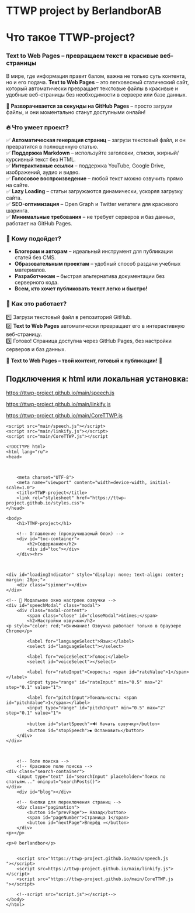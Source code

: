 # TTWP project by BerlandborAB 

# Что такое TTWP-project?

### **Text to Web Pages – превращаем текст в красивые веб-страницы**  

В мире, где информация правит балом, важна не только суть контента, но и его подача. **Text to Web Pages** – это легковесный статический сайт, который автоматически превращает текстовые файлы в красивые и удобные веб-страницы без необходимости в сервере или базе данных.  

📌 **Разворачивается за секунды на GitHub Pages** – просто загрузи файлы, и они моментально станут доступными онлайн!  

### 🔥 **Что умеет проект?**  
✅ **Автоматическая генерация страниц** – загрузи текстовый файл, и он превратится в полноценную статью.  
✅ **Поддержка Markdown** – используйте заголовки, списки, жирный/курсивный текст без HTML.  
✅ **Интерактивные ссылки** – поддержка YouTube, Google Drive, изображений, аудио и видео.  
✅ **Голосовое воспроизведение** – любой текст можно озвучить прямо на сайте.  
✅ **Lazy Loading** – статьи загружаются динамически, ускоряя загрузку сайта.  
✅ **SEO-оптимизация** – Open Graph и Twitter метатеги для красивого шаринга.  
✅ **Минимальные требования** – не требует серверов и баз данных, работает на GitHub Pages.  

### 🚀 **Кому подойдет?**  
- **Блогерам и авторам** – идеальный инструмент для публикации статей без CMS.  
- **Образовательным проектам** – удобный способ раздачи учебных материалов.  
- **Разработчикам** – быстрая альтернатива документации без серверного кода.  
- **Всем, кто хочет публиковать текст легко и быстро!**  

### 🎯 **Как это работает?**  
1️⃣ Загрузи текстовый файл в репозиторий GitHub.  
2️⃣ **Text to Web Pages** автоматически превращает его в интерактивную веб-страницу.  
3️⃣ Готово! Страница доступна через GitHub Pages, без настройки серверов и баз данных.  

📢 **Text to Web Pages – твой контент, готовый к публикации!** 🚀  

## Подключения к html или локальная установка:

 

https://ttwp-project.github.io/main/speech.js

https://ttwp-project.github.io/main/linkify.js

https://ttwp-project.github.io/main/CoreTTWP.js


    <script src="main/speech.js"></script>
    <script src="main/linkify.js"></script>
    <script src="main/CoreTTWP.js"></script




```
<!DOCTYPE html>
<html lang="ru">
<head>



    <meta charset="UTF-8">
    <meta name="viewport" content="width=device-width, initial-scale=1.0">
    <title>TTWP-project</title>
    <link rel="stylesheet" href="https://ttwp-project.github.io/styles.css">
</head>

<body>
    <h1>TTWP-project</h1>

    <!-- Оглавление (прокручиваемый блок) -->
    <div id="toc-container">
        <h2>Содержание</h2>
        <div id="toc"></div>
    </div><hr>


    
<div id="loadingIndicator" style="display: none; text-align: center; margin: 20px;">
    <div class="spinner"></div>
</div>

<!-- 🌟 Модальное окно настроек озвучки -->
<div id="speechModal" class="modal">
    <div class="modal-content">
        <span class="close" id="closeModal">&times;</span>
        <h2>Настройки озвучки</h2>
<p style="color: red;">Внимание! Озвучка работает только в браузере Chrome</p>

        <label for="languageSelect">Язык:</label>
        <select id="languageSelect"></select>

        <label for="voiceSelect">Голос:</label>
        <select id="voiceSelect"></select>

        <label for="rateInput">Скорость: <span id="rateValue">1</span></label>
        <input type="range" id="rateInput" min="0.5" max="2" step="0.1" value="1">

        <label for="pitchInput">Тональность: <span id="pitchValue">1</span></label>
        <input type="range" id="pitchInput" min="0.5" max="2" step="0.1" value="1">

        <button id="startSpeech">🔊 Начать озвучку</button>
        <button id="stopSpeech">⏹ Остановить</button>
    </div>
</div>



    <!-- Поле поиска -->
    <!-- Красивое поле поиска -->
<div class="search-container">
    <input type="text" id="searchInput" placeholder="Поиск по статьям..." oninput="searchPosts()">
</div>
    <div id="blog"></div>

    <!-- Кнопки для переключения страниц -->
    <div class="pagination">
        <button id="prevPage">← Назад</button>
        <span id="pageNumber">Страница 1</span>
        <button id="nextPage">Вперёд →</button>
    </div>
<p></p>

<p>© berlandbor</p>

    
    <script src="https://ttwp-project.github.io/main/speech.js
"></script>
    <script src=https://ttwp-project.github.io/main/linkify.js"></script>
    <script src="https://ttwp-project.github.io/main/CoreTTWP.js
"></script>

    <!--script src="script.js"></script-->
</body>
</html>


```


